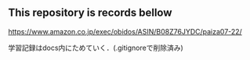 ## This repository is records bellow
https://www.amazon.co.jp/exec/obidos/ASIN/B08Z76JYDC/paiza07-22/

学習記録はdocs内にためていく．(.gitignoreで削除済み)
